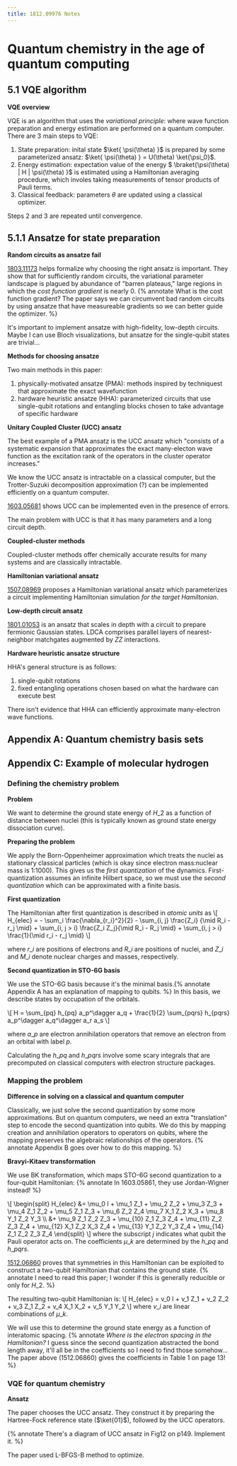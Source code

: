 ```yaml
---
title: 1812.09976 Notes
--- 
```



# Quantum chemistry in the age of quantum computing

## 5.1 VQE algorithm 

**VQE overview**

VQE is an algorithm that uses the *variational principle*: where wave function preparation and energy estimation are performed on a quantum computer. There are 3 main steps to VQE: 
1. State preparation: inital state $\ket{ \psi(\theta) }$ is prepared by some parameterized ansatz: $\ket{ \psi(\theta) } = U(\theta) \ket{\psi_0}$. 
2. Energy estimation: expectation value of the energy $ \braket{\psi(\theta) \| H \| \psi(\theta) }$ is estimated using a Hamiltonian averaging procedure, which involes taking measurements of tensor products of Pauli terms. 
3. Classical feedback: parameters $\theta$ are updated using a classical optimizer. 

Steps 2 and 3 are repeated until convergence. 

## 5.1.1 Ansatze for state preparation 

**Random circuits as ansatze fail**

[1803.11173](https://arxiv.org/abs/1803.11173) helps formalize why choosing the right ansatz is important. They show that for sufficiently random circuits, the variational parameter landscape is plagued by abundance of "barren plateaus," large regions in which the *cost function gradient* is nearly 0. {% annotate What is the cost function gradient? The paper says we can circumvent bad random circuits by using ansatze that have measureable gradients so we can better guide the optimizer. %}

It's important to implement ansatze with high-fidelity, low-depth circuits. Maybe I can use Bloch visualizations, but ansatze for the single-qubit states are trivial... 

**Methods for choosing ansatze**

Two main methods in this paper: 
1. physically-motivated ansatze (PMA): methods inspired by techniquest that approximate the exact wavefunction 
2. hardware heuristic ansatze (HHA): parameterized circuits that use single-qubit rotations and entangling blocks chosen to take advantage of specific hardware

**Unitary Coupled Cluster (UCC) ansatz**

The best example of a PMA ansatz is the UCC ansatz which "consists of a systematic expansion that approximates the exact many-electon wave function as the excitation rank of the operators in the cluster operator increases." 

We know the UCC ansatz is intractable on a classical computer, but the Trotter-Suzuki decomposition approximation (?) can be implemented efficiently on a quantum computer. 

[1603.05681](https://arxiv.org/abs/1603.05681.pdf) shows UCC can be implemented even in the presence of errors. 

The main problem with UCC is that it has many parameters and a long circuit depth. 

**Coupled-cluster methods**

Coupled-cluster methods offer chemically accurate results for many systems and are classically intractable. 

**Hamiltonian variational ansatz**

[1507.08969](https://arxiv.org/abs/1507.08969) proposes a Hamiltonian variational ansatz which parameterizes a circuit implementing Hamiltonian simulation *for the target Hamiltonian*. 

**Low-depth circuit ansatz**

[1801.01053](https://arxiv.org/abs/1801.01053) is an ansatz that scales in depth with a circuit to prepare fermionic Gaussian states. LDCA comprises parallel layers of nearest-neighbor matchgates augmented by $ZZ$ interactions. 

**Hardware heuristic ansatze structure**

HHA's general structure is as follows: 
1. single-qubit rotations 
2. fixed entangling operations chosen based on what the hardware can execute best 

There isn't evidence that HHA can efficiently approximate many-electron wave functions. 

## Appendix A: Quantum chemistry basis sets 



## Appendix C: Example of molecular hydrogen 

### Defining the chemistry problem 

**Problem**

We want to determine the ground state energy of $H\_2$ as a function of 
distance between nuclei (this is typically known as ground state energy 
dissociation curve). 

**Preparing the problem**

We apply the Born-Oppenheimer approximation which treats the nuclei as 
stationary classical particles (which is okay since electron mass:nuclear mass 
is 1:1000). This gives us the *first quantization* of the dynamics. 
First-quantization assumes an infinite Hilbert space, so we must use the 
*second quantization* which can be approximated with a finite basis. 

**First quantization**

The Hamiltonian after first quantization is described in *atomic units* as 
\\[ H\_{elec} = - \sum\_i \frac{\nabla\_{r\_i}^2}{2} - \sum\_{i, j} \frac{Z\_i}
{\mid R\_i - r\_j \mid} + \sum\_{i, j \> i} \frac{Z\_i Z\_j}{\mid R\_i - R\_j 
\mid} + \sum\_{i, j \> i} \frac{1}{\mid r\_i - r\_j \mid} \\]

where $r\_i$ are positions of electrons and $R\_i$ are positions of nuclei, and 
$Z\_i$ and $M\_i$ denote nuclear charges and masses, respectively. 

**Second quantization in STO-6G basis**

We use the STO-6G basis because it's the minimal basis.{% annotate Appendix A has an explanation of mapping to qubits. %} In this basis, we describe states by occupation of the orbitals. 

\\[ H = \sum\_{pq} h\_{pq} a\_p^\dagger a\_q + \frac{1}{2} \sum\_{pqrs} 
h\_{pqrs} a\_p^\dagger a\_q^\dagger a\_r a\_s \\]

where $a\_p$ are electron annihilation operators that remove an electron from 
an orbital with label $p$. 

Calculating the $h\_{pq}$ and $h\_{pqrs}$ involve some scary integrals that are 
precomputed on classical computers with electron structure packages. 

### Mapping the problem 

**Difference in solving on a classical and quantum computer**

Classically, we just solve the second quantization by some more approximations. 
But on quantum computers, we need an extra "translation" step to encode the 
second quantization into qubits. We do this by mapping creation and annihilation 
operators to operators on qubits, where the mapping preserves the algebraic 
relationships of the operators. {% annotate Appendix B goes over how to do this 
mapping. %}

**Bravyi-Kitaev transformation**

We use BK transformation, which maps STO-6G second quantization to a four-qubit 
Hamiltonian: {% annotate In 1603.05861, they use Jordan-Wigner instead! %}

\\[ \begin{split}
H\_{elec} &= \mu\_0 I + \mu\_1 Z\_1 + \mu\_2 Z\_2 + \mu\_3 Z\_3 + \mu\_4 
Z\_1 Z\_2 + \mu\_5 Z\_1 Z\_3 + \mu\_6 Z\_2 Z\_4 \mu\_7 X\_1 Z\_2 X\_3 + \mu\_8 
Y\_1 Z\_2 Y\_3 \\\ &+ \mu\_9 Z\_1 Z\_2 Z\_3 + \mu\_{10} Z\_1 Z\_3 Z\_4 + \mu\_{11} 
Z\_2 Z\_3 Z\_4 + \mu\_{12} X\_1 Z\_2 X\_3 Z\_4 + \mu\_{13} Y\_1 Z\_2 Y\_3 Z\_4 
\+ \mu\_{14} Z\_1 Z\_2 Z\_3 Z\_4 \end{split} \\]
where the subscript $j$ indicates what qubit the Pauli operator acts on. The 
coefficients $\mu\_k$ are determined by the $h\_{pq}$ and $h\_{pqrs}$. 

[1512.06860](https://arxiv.org/pdf/1512.06860.pdf) proves that symmetries in 
this Hamiltonian can be exploited to construct a two-qubit Hamiltonian that 
contains the ground state. {% annotate I need to read this paper; 
I wonder if this is generally reducible or only for $H\_2$. %} 

The resulting two-qubit Hamiltonian is: 
\\[ H\_{elec} = v\_0 I + v\_1 Z\_1 + v\_2 Z\_2 + v\_3 Z\_1 Z\_2 + v\_4 X\_1 
X\_2 + v\_5 Y\_1 Y\_2 \\]
where $v\_i$ are linear combinations of $\mu\_k$. 

We will use this to determine the ground state energy as a function of 
interatomic spacing. {% annotate *Where is the electron spacing in the 
Hamiltonian?* 
I guess since the second quantization abstracted the bond length away, it'll 
all be in the 
coefficients so I need to find those somehow... The paper above 
(1512.06860) gives the coefficients in Table 1 on page 13! %}

### VQE for quantum chemistry 

**Ansatz** 

The paper chooses the UCC ansatz. They construct it by preparing the 
Hartree-Fock reference state ($\ket{01}$), followed by the UCC operators. 

{% annotate There's a diagram of UCC ansatz in Fig12 on p149. Implement it. %}

The paper used L-BFGS-B method to optimize. 
